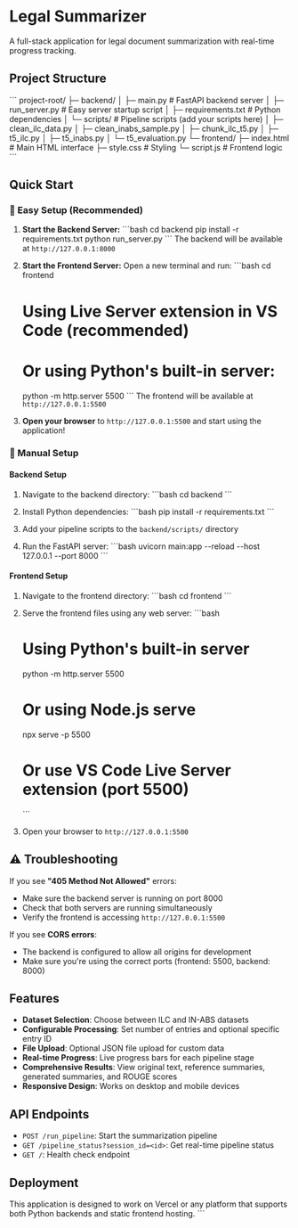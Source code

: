 ﻿# Legal Summarizer

A full-stack application for legal document summarization with real-time progress tracking.

## Project Structure

\`\`\`
project-root/
├─ backend/
│   ├─ main.py              # FastAPI backend server
│   ├─ run_server.py        # Easy server startup script
│   ├─ requirements.txt     # Python dependencies
│   └─ scripts/            # Pipeline scripts (add your scripts here)
│       ├─ clean_ilc_data.py
│       ├─ clean_inabs_sample.py
│       ├─ chunk_ilc_t5.py
│       ├─ t5_ilc.py
│       ├─ t5_inabs.py
│       └─ t5_evaluation.py
└─ frontend/
    ├─ index.html          # Main HTML interface
    ├─ style.css           # Styling
    └─ script.js           # Frontend logic
\`\`\`

## Quick Start

### 🚀 Easy Setup (Recommended)

1. **Start the Backend Server:**
   \`\`\`bash
   cd backend
   pip install -r requirements.txt
   python run_server.py
   \`\`\`
   The backend will be available at `http://127.0.0.1:8000`

2. **Start the Frontend Server:**
   Open a new terminal and run:
   \`\`\`bash
   cd frontend
   # Using Live Server extension in VS Code (recommended)
   # Or using Python's built-in server:
   python -m http.server 5500
   \`\`\`
   The frontend will be available at `http://127.0.0.1:5500`

3. **Open your browser** to `http://127.0.0.1:5500` and start using the application!

### 🔧 Manual Setup

#### Backend Setup

1. Navigate to the backend directory:
   \`\`\`bash
   cd backend
   \`\`\`

2. Install Python dependencies:
   \`\`\`bash
   pip install -r requirements.txt
   \`\`\`

3. Add your pipeline scripts to the `backend/scripts/` directory

4. Run the FastAPI server:
   \`\`\`bash
   uvicorn main:app --reload --host 127.0.0.1 --port 8000
   \`\`\`

#### Frontend Setup

1. Navigate to the frontend directory:
   \`\`\`bash
   cd frontend
   \`\`\`

2. Serve the frontend files using any web server:
   \`\`\`bash
   # Using Python's built-in server
   python -m http.server 5500
   
   # Or using Node.js serve
   npx serve -p 5500
   
   # Or use VS Code Live Server extension (port 5500)
   \`\`\`

3. Open your browser to `http://127.0.0.1:5500`

## ⚠️ Troubleshooting

If you see **"405 Method Not Allowed"** errors:
- Make sure the backend server is running on port 8000
- Check that both servers are running simultaneously
- Verify the frontend is accessing `http://127.0.0.1:5500`

If you see **CORS errors**:
- The backend is configured to allow all origins for development
- Make sure you're using the correct ports (frontend: 5500, backend: 8000)

## Features

- **Dataset Selection**: Choose between ILC and IN-ABS datasets
- **Configurable Processing**: Set number of entries and optional specific entry ID
- **File Upload**: Optional JSON file upload for custom data
- **Real-time Progress**: Live progress bars for each pipeline stage
- **Comprehensive Results**: View original text, reference summaries, generated summaries, and ROUGE scores
- **Responsive Design**: Works on desktop and mobile devices

## API Endpoints

- `POST /run_pipeline`: Start the summarization pipeline
- `GET /pipeline_status?session_id=<id>`: Get real-time pipeline status
- `GET /`: Health check endpoint

## Deployment

This application is designed to work on Vercel or any platform that supports both Python backends and static frontend hosting.
\`\`\`

```html file="" isHidden
